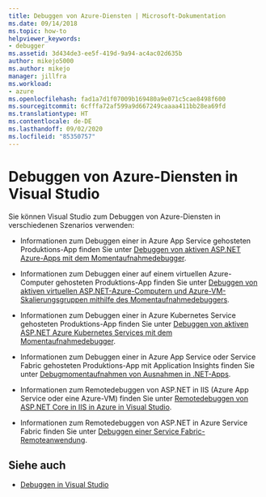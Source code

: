 ```yaml
---
title: Debuggen von Azure-Diensten | Microsoft-Dokumentation
ms.date: 09/14/2018
ms.topic: how-to
helpviewer_keywords:
- debugger
ms.assetid: 3d434de3-ee5f-419d-9a94-ac4ac02d635b
author: mikejo5000
ms.author: mikejo
manager: jillfra
ms.workload:
- azure
ms.openlocfilehash: fad1a7d1f07009b169480a9e071c5cae8498f600
ms.sourcegitcommit: 6cfffa72af599a9d667249caaaa411bb28ea69fd
ms.translationtype: HT
ms.contentlocale: de-DE
ms.lasthandoff: 09/02/2020
ms.locfileid: "85350757"
---
```

# <a name="debug-azure-services-in-visual-studio"></a>Debuggen von Azure-Diensten in Visual Studio

Sie können Visual Studio zum Debuggen von Azure-Diensten in verschiedenen Szenarios verwenden:

- Informationen zum Debuggen einer in Azure App Service gehosteten Produktions-App finden Sie unter [Debuggen von aktiven ASP.NET Azure-Apps mit dem Momentaufnahmedebugger](../debugger/debug-live-azure-applications.md).

- Informationen zum Debuggen einer auf einem virtuellen Azure-Computer gehosteten Produktions-App finden Sie unter [Debuggen von aktiven virtuellen ASP.NET-Azure-Computern und Azure-VM-Skalierungsgruppen mithilfe des Momentaufnahmedebuggers](../debugger/debug-live-azure-virtual-machines.md).

- Informationen zum Debuggen einer in Azure Kubernetes Service gehosteten Produktions-App finden Sie unter [Debuggen von aktiven ASP.NET Azure Kubernetes Services mit dem Momentaufnahmedebugger](../debugger/debug-live-azure-kubernetes.md).

- Informationen zum Debuggen einer in Azure App Service oder Service Fabric gehosteten Produktions-App mit Application Insights finden Sie unter [Debugmomentaufnahmen von Ausnahmen in .NET-Apps](/azure/application-insights/app-insights-snapshot-debugger).

- Informationen zum Remotedebuggen von ASP.NET in IIS (Azure App Service oder eine Azure-VM) finden Sie unter [Remotedebuggen von ASP.NET Core in IIS in Azure in Visual Studio](remote-debugging-azure.md).

- Informationen zum Remotedebuggen von ASP.NET in Azure Service Fabric finden Sie unter [Debuggen einer Service Fabric-Remoteanwendung](/azure/service-fabric/service-fabric-debugging-your-application#debug-a-remote-service-fabric-application).

## <a name="see-also"></a>Siehe auch

- [Debuggen in Visual Studio](../debugger/index.yml)
